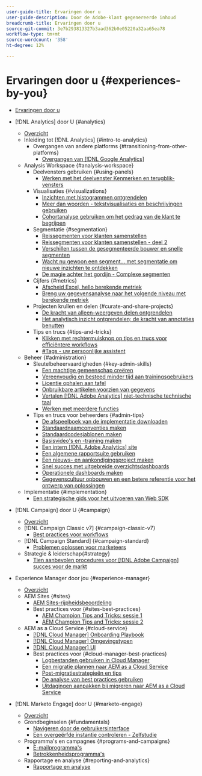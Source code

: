 ```yaml
---
user-guide-title: Ervaringen door u
user-guide-description: Door de Adobe-klant gegenereerde inhoud
breadcrumb-title: Ervaringen door u
source-git-commit: 3e7b293813327b3aad362b0e05220a32aa65ea78
workflow-type: tm+mt
source-wordcount: '358'
ht-degree: 12%

---
```



# Ervaringen door u {#experiences-by-you}

+ [Ervaringen door u](/help/overview.md)

+ [!DNL Analytics] door U {#analytics}
   + [Overzicht](/help/analytics/overview.md)
   + Inleiding tot [!DNL Analytics] {#intro-to-analytics}
      + Overgangen van andere platforms {#transitioning-from-other-platforms}
         + [Overgangen van [!DNL Google Analytics]](../analytics/intro-to-analytics/transitioning-from-other-platforms/transition-from-google-analytics.md)
   + Analysis Workspace {#analysis-workspace}
      + Deelvensters gebruiken {#using-panels}
         + [Werken met het deelvenster Kenmerken en terugblik-vensters](../analytics/analysis-workspace/using-panels/understanding-adobe-analytics-attribution-panel-and-lookback-windows.md)
      + Visualisaties {#visualizations}
         + [Inzichten met histogrammen ontgrendelen](../analytics/analysis-workspace/visualizations/unlocking-insights-with-histograms.md)
         + [Meer dan woorden - tekstvisualisaties en beschrijvingen gebruiken](../analytics/analysis-workspace/visualizations/more-than-words-using-text-visualizations-and-descriptions.md)
         + [Cohortanalyse gebruiken om het gedrag van de klant te begrijpen](../analytics/analysis-workspace/visualizations/use-cohort-analysis-to-understand-customer-behavior.md)
      + Segmentatie {#segmentation}
         + [Reissegmenten voor klanten samenstellen](../analytics/analysis-workspace/segmentation/building-customer-journey-segments.md)
         + [Reissegmenten voor klanten samenstellen - deel 2](../analytics/analysis-workspace/segmentation/building-customer-journey-segments-part-two.md)
         + [Verschillen tussen de gesegmenteerde bouwer en snelle segmenten](../analytics/analysis-workspace/segmentation/differences-between-the-segment-builder-and-quick-segments.md)
         + [Wacht nu gewoon een segment... met segmentatie om nieuwe inzichten te ontdekken](../analytics/analysis-workspace/segmentation/segmentation-to-discover-new-insights.md)
         + [De magie achter het gordijn - Complexe segmenten](../analytics/analysis-workspace/segmentation/the-magic-behind-the-curtain-complex-segments.md)
      + Cijfers {#metrics}
         + [Afscheid Excel, hello berekende metriek](../analytics/analysis-workspace/metrics/goodbye-excel-hello-calculated-metrics.md)
         + [Breng uw gegevensanalyse naar het volgende niveau met berekende metriek](../analytics/analysis-workspace/metrics/take-your-data-analysis-to-the-next-level-with-calculated-metrics.md)
      + Projecten krullen en delen {#curate-and-share-projects}
         + [De kracht van alleen-weergeven delen ontgrendelen](../analytics/analysis-workspace/curate-and-share-projects/unlocking-the-power-of-view-only-sharing.md)
         + [Het analytisch inzicht ontgrendelen; de kracht van annotaties benutten](../analytics/analysis-workspace/curate-and-share-projects/harnessing-the-power-of-annotations.md)
      + Tips en trucs {#tips-and-tricks}
         + [Klikken met rechtermuisknop op tips en trucs voor efficiëntere workflows](../analytics/analysis-workspace/tips-and-tricks/right-click-tips-and-tricks-for-more-efficient-workflows.md)
         + [#Tags - uw persoonlijke assistent](../analytics/analysis-workspace/tips-and-tricks/tags-your-personal-assistant.md)
   + Beheer {#administration}
      + Sleutelbeheervaardigheden {#key-admin-skills}
         + [Een machtige gemeenschap creëren](../analytics/administration/key-admin-skills/empowered-community.md)
         + [Vereenvoudig en besteed minder tijd aan trainingsgebruikers](../analytics/administration/key-admin-skills/simplify-training-users.md)
         + [Licentie ophalen aan tafel](../analytics/administration/key-admin-skills/gaining-a-seat-at-the-table.md)
         + [Onbruikbare artikelen voorzien van gegevens](../analytics/administration/key-admin-skills/telling-impactful-stories-with-data.md)
         + [Vertalen [!DNL Adobe Analytics] niet-technische technische taal](../analytics/administration/key-admin-skills/translating-adobe-analytics-technical-language.md)
         + [Werken met meerdere functies](../analytics/administration/key-admin-skills/working-cross-functionally.md)
      + Tips en trucs voor beheerders {#admin-tips}
         + [De afspeelboek van de implementatie downloaden](../analytics/administration/admin-tips/download-the-adobe-analytics-implementation-playbook.md)
         + [Standaardnaamconventies maken](../analytics/administration/admin-tips/create-standardized-naming-conventions.md)
         + [Standaardcodesjablonen maken](../analytics/administration/admin-tips/create-standardized-code-templates.md)
         + [Basisvideo&#39;s en -training maken](../analytics/administration/admin-tips/create-basic-videos-and-training.md)
         + [Een intern [!DNL Adobe Analytics] site](../analytics/administration/admin-tips/create-an-internal-adobe-analytics-site.md)
         + [Een algemene rapportsuite gebruiken](../analytics/administration/admin-tips/use-a-global-report-suite.md)
         + [Een nieuws- en aankondigingsproject maken](../analytics/administration/admin-tips/create-a-news-and-announcements-project.md)
         + [Snel succes met uitgebreide overzichtsdashboards](../analytics/administration/admin-tips/driving-success-with-executive-summary-dashboards.md)
         + [Operationele dashboards maken](../analytics/administration/admin-tips/create-operational-dashboards.md)
         + [Gegevenscultuur opbouwen en een betere referentie voor het ontwerp van oplossingen](../analytics/administration/admin-tips/better-sdr.md)
   + Implementatie {#implementation}
      + [Een strategische gids voor het uitvoeren van Web SDK](../analytics/implementation/strategic-guide-to-implementing-web-sdk.md)
+ [!DNL Campaign] door U {#campaign}
   + [Overzicht](/help/campaign/overview.md)
   + [!DNL Campaign Classic v7] {#campaign-classic-v7}
      + [Best practices voor workflows](/help/campaign/ac-v7/workflow-best-practices-for-marketers.md)
   + [!DNL Campaign Standard] {#campaign-standard}
      + [Problemen oplossen voor marketeers](/help/campaign/acs/troubleshooting-for-marketers.md)
   + Strategie &amp; leiderschap{#strategy}
      + [Tien aanbevolen procedures voor [!DNL Adobe Campaign] succes voor de markt](/help/campaign/10-best-practices-for-marketers.md)
+ Experience Manager door jou {#experience-manager}
   + [Overzicht](/help/experience-manager/overview.md)
   + AEM Sites {#sites}
      + [AEM Sites-rijpheidsbeoordeling](/help/experience-manager/sites/expert-resources/maturity-assessment.md)
      + Best practices voor {#sites-best-practices}
         + [AEM Champion Tips and Tricks: sessie 1](/help/experience-manager/sites/expert-resources/champion-tips-1.md)
         + [AEM Champion Tips and Tricks: sessie 2](/help/experience-manager/sites/expert-resources/champion-tips-2.md)
   + AEM as a Cloud Service {#cloud-service}
      + [[!DNL Cloud Manager] Onboarding Playbook](/help/experience-manager/cloud-service/expert-resources/aem-champions/onboarding-playbook.md)
      + [[!DNL Cloud Manager] Omgevingstypen](/help/experience-manager/cloud-service/expert-resources/aem-champions/environment-types.md)
      + [[!DNL Cloud Manager] UI](/help/experience-manager/cloud-service/expert-resources/aem-champions/cloud-manager-ui.md)
      + Best practices voor {#cloud-manager-best-practices}
         + [Logbestanden gebruiken in Cloud Manager](/help/experience-manager/cloud-service/expert-resources/aem-champions/cloud-manager-using-logs.md)
         + [Een migratie plannen naar AEM as a Cloud Service](/help/experience-manager/cloud-service/expert-resources/aem-champions/migration.md)
         + [Post-migratiestrategieën en tips](/help/experience-manager/cloud-service/expert-resources/aem-champions/post-migration.md)
         + [De analyse van best practices gebruiken](/help/experience-manager/cloud-service/expert-resources/aem-champions/best-practice-analyzer.md)
         + [Uitdagingen aanpakken bij migreren naar AEM as a Cloud Service](/help/experience-manager/cloud-service/expert-resources/aem-champions/migration-challenges.md)
+ [!DNL Marketo Engage] door U {#marketo-engage}
   + [Overzicht](/help/marketo/overview.md)
   + Grondbeginselen {#fundamentals}
      + [Navigeren door de gebruikersinterface](/help/marketo/fundamentals/ui-navigation.md)
      + [Een overgeërfde instantie controleren - Zelfstudie](https://experienceleague.adobe.com/docs/experiences-by-you/auditing-an-inherited-instance/overview.html)
   + Programma&#39;s en campagnes {#programs-and-campaigns}
      + [E-mailprogramma&#39;s](/help/marketo/programs/email-programs.md)
      + [Betrokkenheidsprogramma&#39;s](/help/marketo/programs/engagement-programs.md)
   + Rapportage en analyse {#reporting-and-analytics}
      + [Rapportage en analyse](/help/marketo/reporting/reporting-and-analytics.md)
